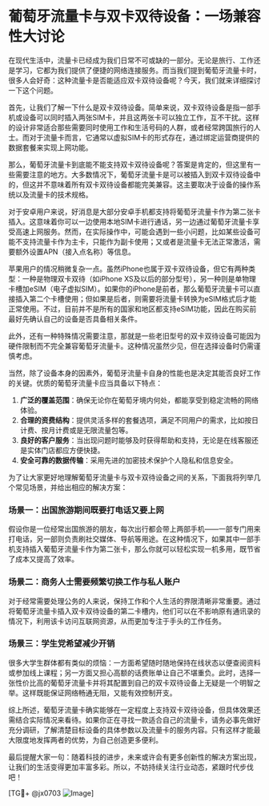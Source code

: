 # 葡萄牙流量卡与双卡双待设备：一场兼容性大讨论

在现代生活中，流量卡已经成为我们日常不可或缺的一部分。无论是旅行、工作还是学习，它都为我们提供了便捷的网络连接服务。而当我们提到葡萄牙流量卡时，很多人会好奇：这种流量卡是否能适应双卡双待设备呢？今天，我们就来详细探讨一下这个问题。

首先，让我们了解一下什么是双卡双待设备。简单来说，双卡双待设备是指一部手机或设备可以同时插入两张SIM卡，并且这两张卡可以独立工作，互不干扰。这样的设计非常适合那些需要同时使用工作和生活号码的人群，或者经常跨国旅行的人士。而对于流量卡而言，它通常以虚拟SIM卡的形式存在，通过绑定运营商提供的数据套餐来实现上网功能。

那么，葡萄牙流量卡到底能不能支持双卡双待设备呢？答案是肯定的，但这里有一些需要注意的地方。大多数情况下，葡萄牙流量卡是可以被插入到双卡双待设备中的，但这并不意味着所有双卡双待设备都能完美兼容。这主要取决于设备的操作系统以及流量卡的技术规格。

对于安卓用户来说，好消息是大部分安卓手机都支持将葡萄牙流量卡作为第二张卡插入。这意味着你可以一边使用本地SIM卡进行通话，另一边通过葡萄牙流量卡享受高速上网服务。然而，在实际操作中，可能会遇到一些小问题，比如某些设备可能不支持流量卡作为主卡，只能作为副卡使用；又或者是流量卡无法正常激活，需要额外设置APN（接入点名称）等信息。

苹果用户的情况稍微复杂一点。虽然iPhone也属于双卡双待设备，但它有两种类型：一种是物理双卡双待（如iPhone XS及以后的部分型号），另一种则是单物理卡槽加eSIM（电子虚拟SIM）。如果你的iPhone是前者，那么葡萄牙流量卡可以直接插入第二个卡槽使用；但如果是后者，则需要将流量卡转换为eSIM格式后才能正常使用。不过，目前并不是所有的国家和地区都支持eSIM功能，因此在购买前最好先确认自己的设备是否具备相关条件。

此外，还有一种特殊情况需要注意，那就是一些老旧型号的双卡双待设备可能因为硬件限制而不完全兼容葡萄牙流量卡。这种情况虽然少见，但在选择设备时仍需谨慎考虑。

当然，除了设备本身的因素外，葡萄牙流量卡自身的性能也是决定其能否良好工作的关键。优质的葡萄牙流量卡应当具备以下特点：

1. **广泛的覆盖范围**：确保无论你在葡萄牙境内何处，都能享受到稳定流畅的网络体验。
2. **合理的资费结构**：提供灵活多样的套餐选项，满足不同用户的需求，比如按日计费、按月计费或是无限流量包等。
3. **良好的客户服务**：当出现问题时能够及时获得帮助和支持，无论是在线客服还是实体门店都应方便快捷。
4. **安全可靠的数据传输**：采用先进的加密技术保护个人隐私和信息安全。

为了让大家更好地理解葡萄牙流量卡与双卡双待设备之间的关系，下面我将列举几个常见场景，并给出相应的解决方案：

### 场景一：出国旅游期间既要打电话又要上网
假设你是一位经常出国旅游的朋友，每次出行都会带上两部手机——一部专门用来打电话，另一部则负责刷社交媒体、导航等用途。在这种情况下，如果其中一部手机支持插入葡萄牙流量卡作为第二张卡，那么你就可以轻松实现一机多用，既节省了成本又提高了效率。

### 场景二：商务人士需要频繁切换工作与私人账户
对于经常需要处理公务的人来说，保持工作和个人生活的界限清晰非常重要。通过将葡萄牙流量卡插入双卡双待设备的第二卡槽内，他们可以在不影响原有通讯录的情况下，利用该卡访问互联网资源，从而更加专注于手头的工作任务。

### 场景三：学生党希望减少开销
很多大学生群体都有类似的烦恼：一方面希望随时随地保持在线状态以便查阅资料或参加线上课程；另一方面又担心高额的话费账单让自己不堪重负。此时，选择一张性价比高的葡萄牙流量卡并将其配置到自己的双卡双待设备上无疑是一个明智之举。这样既能保证网络畅通无阻，又能有效控制开支。

综上所述，葡萄牙流量卡确实能够在一定程度上支持双卡双待设备，但具体效果还需结合实际情况来看待。如果你正在寻找一款适合自己的流量卡，请务必事先做好充分调研，了解清楚目标设备的具体参数以及流量卡的服务内容。只有这样才能最大限度地发挥两者的优势，为自己创造更多便利。

最后提醒大家一句：随着科技的进步，未来或许会有更多创新性的解决方案出现，让我们的生活变得更加丰富多彩。所以，不妨持续关注行业动态，紧跟时代步伐吧！

[TG💪+ @jx0703 ![Image](https://github.com/user-attachments/assets/dbca1d08-cadb-493c-b0ec-ad6f7a83f270)]